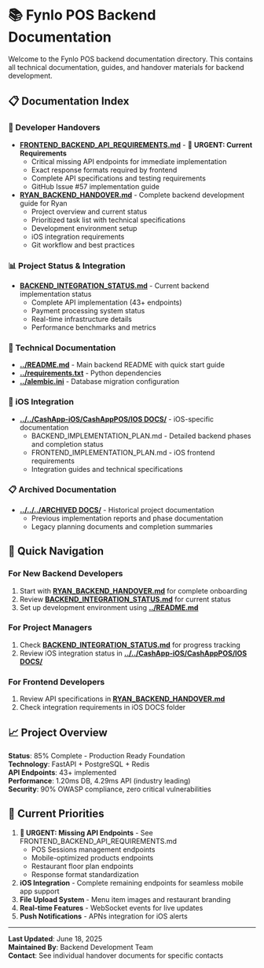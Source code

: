 # 📚 **Fynlo POS Backend Documentation**

Welcome to the Fynlo POS backend documentation directory. This contains all technical documentation, guides, and handover materials for backend development.

## 📋 **Documentation Index**

### **👥 Developer Handovers**
- **[FRONTEND_BACKEND_API_REQUIREMENTS.md](./FRONTEND_BACKEND_API_REQUIREMENTS.md)** - 🚨 **URGENT: Current Requirements**
  - Critical missing API endpoints for immediate implementation
  - Exact response formats required by frontend
  - Complete API specifications and testing requirements
  - GitHub Issue #57 implementation guide
- **[RYAN_BACKEND_HANDOVER.md](./RYAN_BACKEND_HANDOVER.md)** - Complete backend development guide for Ryan
  - Project overview and current status
  - Prioritized task list with technical specifications
  - Development environment setup
  - iOS integration requirements
  - Git workflow and best practices

### **📊 Project Status & Integration**
- **[BACKEND_INTEGRATION_STATUS.md](./BACKEND_INTEGRATION_STATUS.md)** - Current backend implementation status
  - Complete API implementation (43+ endpoints)
  - Payment processing system status
  - Real-time infrastructure details
  - Performance benchmarks and metrics

### **🔧 Technical Documentation**
- **[../README.md](../README.md)** - Main backend README with quick start guide
- **[../requirements.txt](../requirements.txt)** - Python dependencies
- **[../alembic.ini](../alembic.ini)** - Database migration configuration

### **📱 iOS Integration**
- **[../../CashApp-iOS/CashAppPOS/IOS DOCS/](../../CashApp-iOS/CashAppPOS/IOS%20DOCS/)** - iOS-specific documentation
  - BACKEND_IMPLEMENTATION_PLAN.md - Detailed backend phases and completion status
  - FRONTEND_IMPLEMENTATION_PLAN.md - iOS frontend requirements
  - Integration guides and technical specifications

### **📋 Archived Documentation**
- **[../../../ARCHIVED DOCS/](../../../ARCHIVED%20DOCS/)** - Historical project documentation
  - Previous implementation reports and phase documentation
  - Legacy planning documents and completion summaries

## 🚀 **Quick Navigation**

### **For New Backend Developers**
1. Start with **[RYAN_BACKEND_HANDOVER.md](./RYAN_BACKEND_HANDOVER.md)** for complete onboarding
2. Review **[BACKEND_INTEGRATION_STATUS.md](./BACKEND_INTEGRATION_STATUS.md)** for current status
3. Set up development environment using **[../README.md](../README.md)**

### **For Project Managers**
1. Check **[BACKEND_INTEGRATION_STATUS.md](./BACKEND_INTEGRATION_STATUS.md)** for progress tracking
2. Review iOS integration status in **[../../CashApp-iOS/CashAppPOS/IOS DOCS/](../../CashApp-iOS/CashAppPOS/IOS%20DOCS/)**

### **For Frontend Developers**
1. Review API specifications in **[RYAN_BACKEND_HANDOVER.md](./RYAN_BACKEND_HANDOVER.md)**
2. Check integration requirements in iOS DOCS folder

## 📈 **Project Overview**

**Status**: 85% Complete - Production Ready Foundation  
**Technology**: FastAPI + PostgreSQL + Redis  
**API Endpoints**: 43+ implemented  
**Performance**: 1.20ms DB, 4.29ms API (industry leading)  
**Security**: 90% OWASP compliance, zero critical vulnerabilities  

## 🎯 **Current Priorities**

1. **🚨 URGENT: Missing API Endpoints** - See FRONTEND_BACKEND_API_REQUIREMENTS.md
   - POS Sessions management endpoints
   - Mobile-optimized products endpoints  
   - Restaurant floor plan endpoints
   - Response format standardization
2. **iOS Integration** - Complete remaining endpoints for seamless mobile app support
3. **File Upload System** - Menu item images and restaurant branding
4. **Real-time Features** - WebSocket events for live updates
5. **Push Notifications** - APNs integration for iOS alerts

---

**Last Updated**: June 18, 2025  
**Maintained By**: Backend Development Team  
**Contact**: See individual handover documents for specific contacts